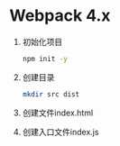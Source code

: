 # Webpack 4.x

1. 初始化项目

   ```bash
   npm init -y
   ```

2. 创建目录

   ```bash
   mkdir src dist
   ```

3. 创建文件index.html

4. 创建入口文件index.js

